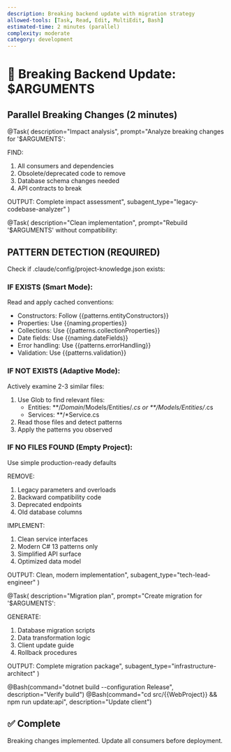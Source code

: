 ```yaml
---
description: Breaking backend update with migration strategy
allowed-tools: [Task, Read, Edit, MultiEdit, Bash]
estimated-time: 2 minutes (parallel)
complexity: moderate
category: development
---
```


# 🔨 Breaking Backend Update: $ARGUMENTS

## Parallel Breaking Changes (2 minutes)

@Task(
  description="Impact analysis",
  prompt="Analyze breaking changes for '$ARGUMENTS':
  
  FIND:
  1. All consumers and dependencies
  2. Obsolete/deprecated code to remove
  3. Database schema changes needed
  4. API contracts to break
  
  OUTPUT: Complete impact assessment",
  subagent_type="legacy-codebase-analyzer"
)

@Task(
  description="Clean implementation",
  prompt="Rebuild '$ARGUMENTS' without compatibility:

  ## PATTERN DETECTION (REQUIRED)

  Check if .claude/config/project-knowledge.json exists:

  ### IF EXISTS (Smart Mode):
  Read and apply cached conventions:
  - Constructors: Follow {{patterns.entityConstructors}}
  - Properties: Use {{naming.properties}}
  - Collections: Use {{patterns.collectionProperties}}
  - Date fields: Use {{naming.dateFields}}
  - Error handling: Use {{patterns.errorHandling}}
  - Validation: Use {{patterns.validation}}

  ### IF NOT EXISTS (Adaptive Mode):
  Actively examine 2-3 similar files:
  1. Use Glob to find relevant files:
     - Entities: **/*Domain*/Models/Entities/*.cs or **/Models/Entities/*.cs
     - Services: **/*Service.cs
  2. Read those files and detect patterns
  3. Apply the patterns you observed

  ### IF NO FILES FOUND (Empty Project):
  Use simple production-ready defaults

  REMOVE:
  1. Legacy parameters and overloads
  2. Backward compatibility code
  3. Deprecated endpoints
  4. Old database columns

  IMPLEMENT:
  1. Clean service interfaces
  2. Modern C# 13 patterns only
  3. Simplified API surface
  4. Optimized data model

  OUTPUT: Clean, modern implementation",
  subagent_type="tech-lead-engineer"
)

@Task(
  description="Migration plan",
  prompt="Create migration for '$ARGUMENTS':
  
  GENERATE:
  1. Database migration scripts
  2. Data transformation logic
  3. Client update guide
  4. Rollback procedures
  
  OUTPUT: Complete migration package",
  subagent_type="infrastructure-architect"
)

@Bash(command="dotnet build --configuration Release", description="Verify build")
@Bash(command="cd src/{{WebProject}} && npm run update:api", description="Update client")

## ✅ Complete
Breaking changes implemented. Update all consumers before deployment.